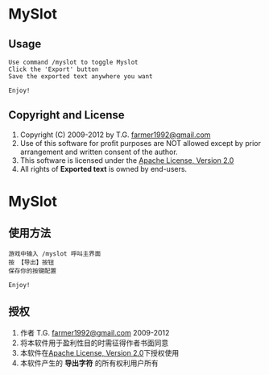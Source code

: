 MySlot
======

Usage
-----

    Use command /myslot to toggle Myslot
    Click the 'Export' button
    Save the exported text anywhere you want

    Enjoy!


Copyright and License
---------------------
1. Copyright (C) 2009-2012 by T.G. <farmer1992@gmail.com>
1. Use of this software for profit purposes are NOT allowed except by prior arrangement and written consent of the author.
1. This software is licensed under the [Apache License, Version 2.0](http://www.apache.org/licenses/LICENSE-2.0.html)
1. All rights of **Exported text** is owned by end-users.


MySlot
======

使用方法
--------

    游戏中输入 /myslot 呼叫主界面
    按 【导出】按钮
    保存你的按键配置

    Enjoy!


授权
----
1. 作者 T.G. <farmer1992@gmail.com> 2009-2012
1. 将本软件用于盈利性目的时需征得作者书面同意
1. 本软件在[Apache License, Version 2.0](http://www.apache.org/licenses/LICENSE-2.0.html)下授权使用
1. 本软件产生的 **导出字符** 的所有权利用户所有

